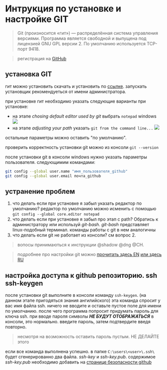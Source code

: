 # Интрукция по установке и настройке GIT 

> Git (произносится «гит») — распределённая система управления версиями. Программа является свободной и выпущена под лицензией GNU GPL версии 2. По умолчанию используется TCP-порт 9418. 

> регистрация на [GitHub](github.com)

## установка GIT

гит можно установить скачать и установить по [ссылке](https://git-scm.com/downloads).
запускать установщик рекомендуеться от имени администратора.

при установке гит необходимо указать следующие варианты при установке:

- на этапе *chosing default editor used by git* выбрать `notepad` windows ![](editor.png)
- на этапе *adjusting your path* указать `git from the command line...` ![](path.png)

остальные параметры можно оставить "по умолчанию".

проверить корректность установки git можно из консоли `git --version`

после установки git в консоли windows нужно указать параметры пользователя. следующимим командами:
```Bash
git config --global user.name "имя_пользователя_github"
git config --global user.email почта_github
```

## устранение проблем

1. что делать если при установке я забыл указать редактор по умолчанию?
редактор по умолчанию можно исменить с помощью `git config --global core.editor notepad`
2. что делать если при установке я забыл про этап с path?
Обратись к администратору или используй *git-bash*. *git-bash* представляет linux-подобный терминал. команды работы с git в нем аналогичны
3. что делать если git не работает из консоли?
см вопрос 2.

> вопосы принимаються к инструкции @shadow @dng @CH.

> подробнее про настройки git можно [прочитать здесь EN](https://git-scm.com/book/en/v2/Getting-Started-First-Time-Git-Setup)
> [или здесь RU](https://git-scm.com/book/ru/v2/%D0%92%D0%B2%D0%B5%D0%B4%D0%B5%D0%BD%D0%B8%D0%B5-%D0%9F%D0%B5%D1%80%D0%B2%D0%BE%D0%BD%D0%B0%D1%87%D0%B0%D0%BB%D1%8C%D0%BD%D0%B0%D1%8F-%D0%BD%D0%B0%D1%81%D1%82%D1%80%D0%BE%D0%B9%D0%BA%D0%B0-Git)
## настройка доступа к github репозиторию. ssh ssh-keygen

после установки git выполните в консоли команду `ssh-keygen`. (на данном этапе пригодяться знания ангилийского)
эта команда спросит у вас имя файла ssh. ничего не вводите и оставьте пустое поле для имени по умолчанию. после чего программа попросит придумать пароль для ключа ssh. при вводе пароля символы ***НЕ БУДУТ ОТОБРАЖАТЬСЯ*** в консоли, это нормально. введите пароль, затем подтвердите введя повторно.

> несмотря на возможность оставить пароль пустым. НЕ ДЕЛАЙТЕ этого

если все команда выполнена успешно. в папке `C:\users\<user>\.ssh\` будет сгенерированно два файла. *ssh-key* и *ssh-key.pub*. содержимое *ssh-key.pub* необходимо добавить на [странице безопасности github](#) <!-- TODO: для добавления ссылкаи нужно войти в аккаунт -->
